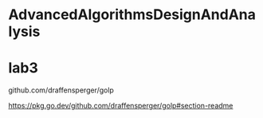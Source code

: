# AdvancedAlgorithmsDesignAndAnalysis


# lab3
github.com/draffensperger/golp

https://pkg.go.dev/github.com/draffensperger/golp#section-readme